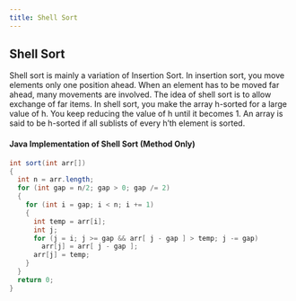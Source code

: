 ```yaml
---
title: Shell Sort
---
```

## Shell Sort

Shell sort is mainly a variation of Insertion Sort. In insertion sort, you move elements only one position ahead. When an element has to be moved far ahead, many movements are involved. The idea of shell sort is to allow exchange of far items. In shell sort, you make the array h-sorted for a large value of h. You keep reducing the value of h until it becomes 1. An array is said to be h-sorted if all sublists of every h’th element is sorted.

#### Java Implementation of Shell Sort (Method Only)

```java
int sort(int arr[]) 
{ 
  int n = arr.length; 
  for (int gap = n/2; gap > 0; gap /= 2) 
  { 
    for (int i = gap; i < n; i += 1) 
    { 
      int temp = arr[i];
      int j; 
      for (j = i; j >= gap && arr[ j - gap ] > temp; j -= gap)
        arr[j] = arr[ j - gap ]; 
      arr[j] = temp; 
    } 
  } 
  return 0;
} 
```
